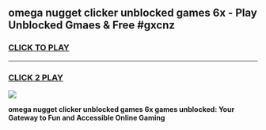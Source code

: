 
## omega nugget clicker unblocked games 6x - Play Unblocked Gmaes & Free #gxcnz
<h3>
<a href="https://news.freeplayer.one?title=omega_nugget_clicker_unblocked_games_6x&ref=03M">CLICK TO PLAY</a></h3>
<hr>

<h3>
<a href="https://news.freeplayer.one?title=omega_nugget_clicker_unblocked_games_6x&ref=03M">CLICK 2 PLAY</a>
  
</h3>

<a href="https://news.freeplayer.one?title=omega_nugget_clicker_unblocked_games_6x&ref=03M"><img src="https://clearcache.store/games.png"></a>


**omega nugget clicker unblocked games 6x games unblocked: Your Gateway to Fun and Accessible Online Gaming**
